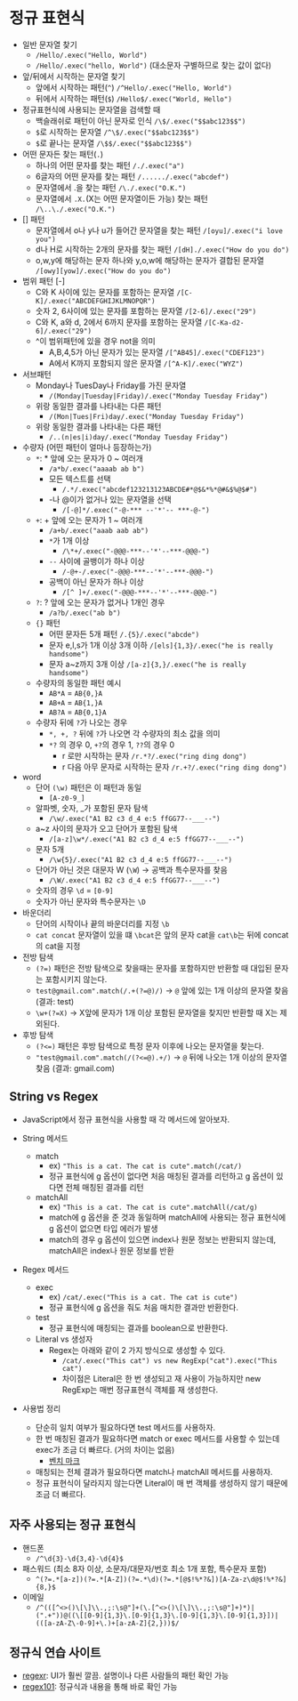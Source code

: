 # 정규 표현식

- 일반 문자열 찾기
  - `/Hello/.exec("Hello, World")`
  - `/Hello/.exec("hello, World")` (대소문자 구별하므로 찾는 값이 없다)
- 앞/뒤에서 시작하는 문자열 찾기
  - 앞에서 시작하는 패턴(`^`) `/^Hello/.exec("Hello, World")`
  - 뒤에서 시작하는 패턴(`$`) `/Hello$/.exec("World, Hello")`
- 정규표현식에 사용되는 문자열을 검색할 때
  - 백슬래쉬로 패턴이 아닌 문자로 인식 `/\$/.exec("$$abc123$$")`
  - `$`로 시작하는 문자열 `/^\$/.exec("$$abc123$$")`
  - `$`로 끝나는 문자열 `/\$$/.exec("$$abc123$$")`
- 어떤 문자든 찾는 패턴(`.`)
  - 하나의 어떤 문자를 찾는 패턴 `/./.exec("a")`
  - 6글자의 어떤 문자를 찾는 패턴 `/....../.exec("abcdef")`
  - 문자열에서 .을 찾는 패턴 `/\./.exec("O.K.")`
  - 문자열에서 `.X.`(X는 어떤 문자열이든 가능) 찾는 패턴 `/\..\./.exec("O.K.")`
- [] 패턴
  - 문자열에서 o나 y나 u가 들어간 문자열을 찾는 패턴 `/[oyu]/.exec("i love you")`
  - d나 H로 시작하는 2개의 문자를 찾는 패턴 `/[dH]./.exec("How do you do")`
  - o,w,y에 해당하는 문자 하나와 y,o,w에 해당하는 문자가 결합된 문자열 `/[owy][yow]/.exec("How do you do")`
- 범위 패턴 [-]
  - C와 K 사이에 있는 문자를 포함하는 문자열 `/[C-K]/.exec("ABCDEFGHIJKLMNOPQR")`
  - 숫자 2, 6사이에 있는 문자를 포함하는 문자열 `/[2-6]/.exec("29")`
  - C와 K, a와 d, 2에서 6까지 문자를 포함하는 문자열 `/[C-Ka-d2-6]/.exec("29")`
  - ^이 범위패턴에 있을 경우 not을 의미
    - A,B,4,5가 아닌 문자가 있는 문자열 `/[^AB45]/.exec("CDEF123")`
    - A에서 K까지 포함되지 않은 문자열 `/[^A-K]/.exec("WYZ")`
- 서브패턴
  - Monday나 TuesDay나 Friday를 가진 문자열
    - `/(Monday|Tuesday|Friday)/.exec("Monday Tuesday Friday")`
  - 위랑 동일한 결과를 나타내는 다른 패턴
    - `/(Mon|Tues|Fri)day/.exec("Monday Tuesday Friday")`
  - 위랑 동일한 결과를 나타내는 다른 패턴
    - `/..(n|es|i)day/.exec("Monday Tuesday Friday")`
- 수량자 (어떤 패턴이 얼마나 등장하는가)
  - `*`: \* 앞에 오는 문자가 0 ~ 여러개
    - `/a*b/.exec("aaaab ab b")`
    - 모든 텍스트를 선택
      - `/.*/.exec("abcdef123213123ABCDE#*@$&*%*@#&$%@$#")`
    - -나 @이가 없거나 있는 문자열을 선택
      - `/[-@]*/.exec("-@-*** --'*'-- ***-@-")`
  - `+`: + 앞에 오는 문자가 1 ~ 여러개
    - `/a+b/.exec("aaab aab ab")`
    - `*`가 1개 이상
      - `/\*+/.exec("-@@@-***--'*'--***-@@@-")`
    - `--` 사이에 골뱅이가 하나 이상
      - `/-@+-/.exec("-@@@-***--'*'--***-@@@-")`
    - 공백이 아닌 문자가 하나 이상
      - `/[^ ]+/.exec("-@@@-***--'*'--***-@@@-")`
  - `?`: ? 앞에 오는 문자가 없거나 1개인 경우
    - `/a?b/.exec("ab b")`
  - `{}` 패턴
    - 어떤 문자든 5개 패턴 `/.{5}/.exec("abcde")`
    - 문자 e,l,s가 1개 이상 3개 이하 `/[els]{1,3}/.exec("he is really handsome")`
    - 문자 a~z까지 3개 이상 `/[a-z]{3,}/.exec("he is really handsome")`
  - 수량자의 동일한 패턴 예시
    - `AB*A` = `AB{0,}A`
    - `AB+A` = `AB{1,}A`
    - `AB?A` = `AB{0,1}A`
  - 수량자 뒤에 `?`가 나오는 경우
    - `*, +, ?` 뒤에 `?`가 나오면 각 수량자의 최소 값을 의미
    - `*?` 의 경우 0, `+?`의 경우 1, `??`의 경우 0
      - r 로만 시작하는 문자 `/r.*?/.exec("ring ding dong")`
      - r 다음 아무 문자로 시작하는 문자 `/r.+?/.exec("ring ding dong")`
- word
  - 단어 `(\w)` 패턴은 이 패턴과 동일
    - `[A-z0-9_]`
  - 알파벳, 숫자, \_가 포함된 문자 탐색
    - `/\w/.exec("A1 B2 c3 d_4 e:5 ffGG77--___--")`
  - a~z 사이의 문자가 오고 단어가 포함된 탐색
    - `/[a-z]\w*/.exec("A1 B2 c3 d_4 e:5 ffGG77--___--")`
  - 문자 5개
    - `/\w{5}/.exec("A1 B2 c3 d_4 e:5 ffGG77--___--")`
  - 단어가 아닌 것은 대문자 W (`\W`) -> 공백과 특수문자를 찾음
    - `/\W/.exec("A1 B2 c3 d_4 e:5 ffGG77--___--")`
  - 숫자의 경우 `\d` = `[0-9]`
  - 숫자가 아닌 문자와 특수문자는 `\D`
- 바운더리
  - 단어의 시작이나 끝의 바운더리를 지정 `\b`
  - `cat concat` 문자열이 있을 떄 `\bcat`은 앞의 문자 cat을 `cat\b`는 뒤에 concat의 cat을 지정
- 전방 탐색
  - `(?=)` 패턴은 전방 탐색으로 찾을때는 문자를 포함하지만 반환할 때 대입된 문자는 포함시키지 않는다.
  - `test@gmail.com".match(/.+(?=@)/)` -> `@` 앞에 있는 1개 이상의 문자열 찾음 (결과: test)
  - `\w+(?=X)` -> X앞에 문자가 1개 이상 포함된 문자열을 찾지만 반환할 때 X는 제외된다.
- 후방 탐색
  - `(?<=)` 패턴은 후방 탐색으로 특정 문자 이후에 나오는 문자열을 찾는다.
  - `"test@gmail.com".match(/(?<=@).+/)` -> `@` 뒤에 나오는 1개 이상의 문자열 찾음 (결과: gmail.com)

## String vs Regex

- JavaScript에서 정규 표현식을 사용할 때 각 메서드에 알아보자.
- String 메서드

  - match
    - ex) `"This is a cat. The cat is cute".match(/cat/)`
    - 정규 표현식에 g 옵션이 없다면 처음 매칭된 결과를 리턴하고 g 옵션이 있다면 전체 매칭된 결과를 리턴
  - matchAll
    - ex) `"This is a cat. The cat is cute".matchAll(/cat/g)`
    - match에 g 옵션을 준 것과 동일하며 matchAll에 사용되는 정규 표현식에 g 옵션이 없으면 타입 에러가 발생
    - match의 경우 g 옵션이 있으면 index나 원문 정보는 반환되지 않는데, matchAll은 index나 원문 정보를 반환

- Regex 메서드
  - exec
    - ex) `/cat/.exec("This is a cat. The cat is cute")`
    - 정규 표현식에 g 옵션을 줘도 처음 매치한 결과만 반환한다.
  - test
    - 정규 표현식에 매칭되는 결과를 boolean으로 반환한다.
  - Literal vs 생성자
    - Regex는 아래와 같이 2 가지 방식으로 생성할 수 있다.
      - `/cat/.exec("This cat") vs new RegExp("cat").exec("This cat")`
      - 차이점은 Literal은 한 번 생성되고 재 사용이 가능하지만 new RegExp는 매번 정규표현식 객체를 재 생성한다.
- 사용법 정리
  - 단순히 일치 여부가 필요하다면 test 메서드를 사용하자.
  - 한 번 매칭된 결과가 필요하다면 match or exec 메서드를 사용할 수 있는데 exec가 조금 더 빠르다. (거의 차이는 없음)
    - [벤치 마크](https://www.measurethat.net/Benchmarks/Show/11160/0/regexexec-vs-stringmatch)
  - 매칭되는 전체 결과가 필요하다면 match나 matchAll 메서드를 사용하자.
  - 정규 표현식이 달라지지 않는다면 Literal이 매 번 객체를 생성하지 않기 때문에 조금 더 빠르다.

## 자주 사용되는 정규 표현식

- 핸드폰
  - `/^\d{3}-\d{3,4}-\d{4}$`
- 패스워드 (최소 8자 이상, 소문자/대문자/번호 최소 1개 포함, 특수문자 포함)
  - `^(?=.*[a-z])(?=.*[A-Z])(?=.*\d)(?=.*[@$!%*?&])[A-Za-z\d@$!%*?&]{8,}$`
- 이메일
  - `/^(([^<>()\[\]\\.,;:\s@"]+(\.[^<>()\[\]\\.,;:\s@"]+)*)|(".+"))@((\[[0-9]{1,3}\.[0-9]{1,3}\.[0-9]{1,3}\.[0-9]{1,3}])|(([a-zA-Z\-0-9]+\.)+[a-zA-Z]{2,}))$/`

## 정규식 연습 사이트

- [regexr](https://regexr.com/): UI가 훨씬 깔끔. 설명이나 다른 사람들의 패턴 확인 가능
- [regex101](https://regex101.com/): 정규식과 내용을 통해 바로 확인 가능
